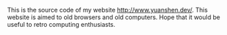 This is the source code of my website http://www.yuanshen.dev/. This website is aimed to old browsers and old computers. Hope that it would be useful to retro computing enthusiasts.

